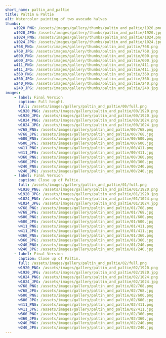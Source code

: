 ```yaml
---
short_name: paltin_and_paltie
title: Paltin & Paltie
alt: Watercolor painting of two avocado halves
thumbs:
    w1920_PNG: /assets/images/gallery/thumbs/paltin_and_paltie/1920.png
    w1920_JPG: /assets/images/gallery/thumbs/paltin_and_paltie/1920.jpg
    w1024_PNG: /assets/images/gallery/thumbs/paltin_and_paltie/1024.png
    w1024_JPG: /assets/images/gallery/thumbs/paltin_and_paltie/1024.jpg
    w768_PNG: /assets/images/gallery/thumbs/paltin_and_paltie/768.png
    w768_JPG: /assets/images/gallery/thumbs/paltin_and_paltie/768.jpg
    w600_PNG: /assets/images/gallery/thumbs/paltin_and_paltie/600.png
    w600_JPG: /assets/images/gallery/thumbs/paltin_and_paltie/600.jpg
    w411_PNG: /assets/images/gallery/thumbs/paltin_and_paltie/411.png
    w411_JPG: /assets/images/gallery/thumbs/paltin_and_paltie/411.jpg
    w360_PNG: /assets/images/gallery/thumbs/paltin_and_paltie/360.png
    w360_JPG: /assets/images/gallery/thumbs/paltin_and_paltie/360.jpg
    w240_PNG: /assets/images/gallery/thumbs/paltin_and_paltie/240.png
    w240_JPG: /assets/images/gallery/thumbs/paltin_and_paltie/240.jpg
images:
    - label: Final Version
      caption: Full height.
      full: /assets/images/gallery/paltin_and_paltie/00/full.png
      w1920_PNG: /assets/images/gallery/paltin_and_paltie/00/1920.png
      w1920_JPG: /assets/images/gallery/paltin_and_paltie/00/1920.jpg
      w1024_PNG: /assets/images/gallery/paltin_and_paltie/00/1024.png
      w1024_JPG: /assets/images/gallery/paltin_and_paltie/00/1024.jpg
      w768_PNG: /assets/images/gallery/paltin_and_paltie/00/768.png
      w768_JPG: /assets/images/gallery/paltin_and_paltie/00/768.jpg
      w600_PNG: /assets/images/gallery/paltin_and_paltie/00/600.png
      w600_JPG: /assets/images/gallery/paltin_and_paltie/00/600.jpg
      w411_PNG: /assets/images/gallery/paltin_and_paltie/00/411.png
      w411_JPG: /assets/images/gallery/paltin_and_paltie/00/411.jpg
      w360_PNG: /assets/images/gallery/paltin_and_paltie/00/360.png
      w360_JPG: /assets/images/gallery/paltin_and_paltie/00/360.jpg
      w240_PNG: /assets/images/gallery/paltin_and_paltie/00/240.png
      w240_JPG: /assets/images/gallery/paltin_and_paltie/00/240.jpg
    - label: Final Version
      caption: Close up of Paltie.
      full: /assets/images/gallery/paltin_and_paltie/01/full.png
      w1920_PNG: /assets/images/gallery/paltin_and_paltie/01/1920.png
      w1920_JPG: /assets/images/gallery/paltin_and_paltie/01/1920.jpg
      w1024_PNG: /assets/images/gallery/paltin_and_paltie/01/1024.png
      w1024_JPG: /assets/images/gallery/paltin_and_paltie/01/1024.jpg
      w768_PNG: /assets/images/gallery/paltin_and_paltie/01/768.png
      w768_JPG: /assets/images/gallery/paltin_and_paltie/01/768.jpg
      w600_PNG: /assets/images/gallery/paltin_and_paltie/01/600.png
      w600_JPG: /assets/images/gallery/paltin_and_paltie/01/600.jpg
      w411_PNG: /assets/images/gallery/paltin_and_paltie/01/411.png
      w411_JPG: /assets/images/gallery/paltin_and_paltie/01/411.jpg
      w360_PNG: /assets/images/gallery/paltin_and_paltie/01/360.png
      w360_JPG: /assets/images/gallery/paltin_and_paltie/01/360.jpg
      w240_PNG: /assets/images/gallery/paltin_and_paltie/01/240.png
      w240_JPG: /assets/images/gallery/paltin_and_paltie/01/240.jpg
    - label: Final Version
      caption: Close up of Paltin.
      full: /assets/images/gallery/paltin_and_paltie/02/full.png
      w1920_PNG: /assets/images/gallery/paltin_and_paltie/02/1920.png
      w1920_JPG: /assets/images/gallery/paltin_and_paltie/02/1920.jpg
      w1024_PNG: /assets/images/gallery/paltin_and_paltie/02/1024.png
      w1024_JPG: /assets/images/gallery/paltin_and_paltie/02/1024.jpg
      w768_PNG: /assets/images/gallery/paltin_and_paltie/02/768.png
      w768_JPG: /assets/images/gallery/paltin_and_paltie/02/768.jpg
      w600_PNG: /assets/images/gallery/paltin_and_paltie/02/600.png
      w600_JPG: /assets/images/gallery/paltin_and_paltie/02/600.jpg
      w411_PNG: /assets/images/gallery/paltin_and_paltie/02/411.png
      w411_JPG: /assets/images/gallery/paltin_and_paltie/02/411.jpg
      w360_PNG: /assets/images/gallery/paltin_and_paltie/02/360.png
      w360_JPG: /assets/images/gallery/paltin_and_paltie/02/360.jpg
      w240_PNG: /assets/images/gallery/paltin_and_paltie/02/240.png
      w240_JPG: /assets/images/gallery/paltin_and_paltie/02/240.jpg
---
```

